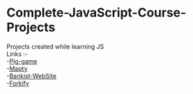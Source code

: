 # Complete-JavaScript-Course-Projects
Projects created while learning JS <br>
Links :- <br>
         -[Pig-game](https://projects-mo.netlify.app/pig-game/) <br>
         -[Mapty](https://classy-crepe-517074.netlify.app/mapty/) <br>
         -[Bankist-WebSite](https://projects-mo.netlify.app/bankist%20website/) <br>
         -[Forkify](https://forkify-project-mo.netlify.app)
